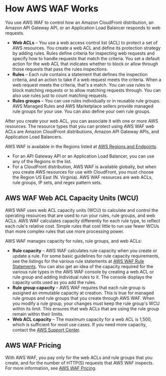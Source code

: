 # How AWS WAF Works<a name="how-aws-waf-works"></a>

You use AWS WAF to control how an Amazon CloudFront distribution, an Amazon API Gateway API, or an Application Load Balancer responds to web requests\. 
+ **Web ACLs** – You use a web access control list \(ACL\) to protect a set of AWS resources\. You create a web ACL and define its protection strategy by adding rules\. Rules define criteria for inspecting web requests and specify how to handle requests that match the criteria\. You set a default action for the web ACL that indicates whether to block or allow through those requests that pass the rules inspections\. 
+ **Rules** – Each rule contains a statement that defines the inspection criteria, and an action to take if a web request meets the criteria\. When a web request meets the criteria, that's a match\. You can use rules to block matching requests or to allow matching requests through\. You can also use rules just to count matching requests\. 
+ **Rules groups** – You can use rules individually or in reusable rule groups\. AWS Managed Rules and AWS Marketplace sellers provide managed rule groups for your use\. You can also define your own rule groups\.

After you create your web ACL, you can associate it with one or more AWS resources\. The resource types that you can protect using AWS WAF web ACLs are Amazon CloudFront distributions, Amazon API Gateway APIs, and Application Load Balancers\. 

AWS WAF is available in the Regions listed at [AWS Regions and Endpoints](https://docs.aws.amazon.com/general/latest/gr/rande.html#waf_region)\.
+ For an API Gateway API or an Application Load Balancer, you can use any of the Regions in the list\. 
+ For a CloudFront distribution, AWS WAF is available globally, but when you create AWS resources for use with CloudFront, you must choose the Region US East \(N\. Virginia\)\. AWS WAF resources are web ACLs, rule groups, IP sets, and regex pattern sets\.

## AWS WAF Web ACL Capacity Units \(WCU\)<a name="aws-waf-capacity-units"></a>

AWS WAF uses web ACL capacity units \(WCU\) to calculate and control the operating resources that are used to run your rules, rule groups, and web ACLs\. AWS WAF calculates capacity differently for each rule type, to reflect each rule's relative cost\. Simple rules that cost little to run use fewer WCUs than more complex rules that use more processing power\. 

AWS WAF manages capacity for rules, rule groups, and web ACLs:
+ **Rule capacity** – AWS WAF calculates rule capacity when you create or update a rule\. For some basic guidelines for rule capacity requirements, see the listings for the various rule statements at [AWS WAF Rule Statements](waf-rule-statements.md)\. You can also get an idea of the capacity required for the various rule types in the AWS WAF console by creating a web ACL or rule group and adding individual rules to it\. The console displays the capacity units used as you add the rules\. 
+ **Rule group capacity** – AWS WAF requires that each rule group is assigned an immutable capacity at creation\. This is true for managed rule groups and rule groups that you create through AWS WAF\. When you modify a rule group, your changes must keep the rule group's WCU within its limit\. This ensures that web ACLs that are using the rule group remain within their limits\. 
+ **Web ACL capacity** – The maximum capacity for a web ACL is 1,500, which is sufficient for most use cases\. If you need more capacity, contact the [AWS Support Center](https://console.aws.amazon.com/support/home#/)\. 

## AWS WAF Pricing<a name="aws-waf-pricing"></a>

With AWS WAF, you pay only for the web ACLs and rule groups that you create, and for the number of HTTP\(S\) requests that AWS WAF inspects\. For more information, see [AWS WAF Pricing](http://aws.amazon.com/waf/pricing/)\. 